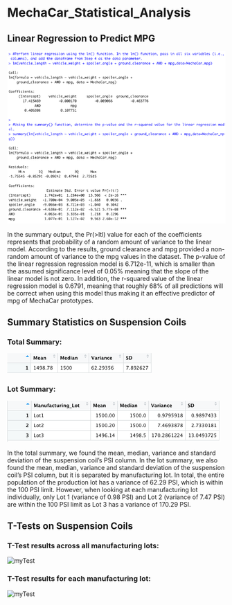 # MechaCar_Statistical_Analysis

## Linear Regression to Predict MPG

![myTest](https://github.com/nfreeman19/MechaCar_Statistical_Analysis/blob/main/Images/Screen%20Shot%202021-10-15%20at%2012.42.27%20PM.png)

In the summary output, the Pr(>ltl) value for each of the coefficients represents that probability of a random amount of variance to the linear model. According to the results, ground clearance and mpg provided a non-random amount of variance to the mpg values in the dataset. The p-value of the linear regression regression model is 6.712e-11, which is smaller than the assumed significance level of 0.05% meaning that the slope of the linear model is not zero. In addition, the r-squared value of the linear regression model is 0.6791, meaning that roughly 68% of all predictions will be correct when using this model thus making it an effective predictor of mpg of MechaCar prototypes.

## Summary Statistics on Suspension Coils
### Total Summary:

![myTest](https://github.com/nfreeman19/MechaCar_Statistical_Analysis/blob/main/Images/Screen%20Shot%202021-10-16%20at%209.14.39%20AM.png)

### Lot Summary:
![myTest](https://github.com/nfreeman19/MechaCar_Statistical_Analysis/blob/main/Images/Screen%20Shot%202021-10-16%20at%209.14.51%20AM.png)

In the total summary, we found the mean, median, variance and standard deviation of the suspension coil’s PSI column. In the lot summary, we also found the mean, median, variance and standard deviation of the suspension coil’s PSI column, but it is separated by manufacturing lot. In total, the entire population of the production lot has a variance of 62.29 PSI, which is within the 100 PSI limit. However, when looking at each manufacturing lot individually, only Lot 1 (variance of 0.98 PSI) and Lot 2 (variance of 7.47 PSI) are within the 100 PSI limit as Lot 3 has a variance of 170.29 PSI. 

## T-Tests on Suspension Coils

### T-Test results across all manufacturing lots:

![myTest]()

### T-Test results for each manufacturing lot:

![myTest]()
